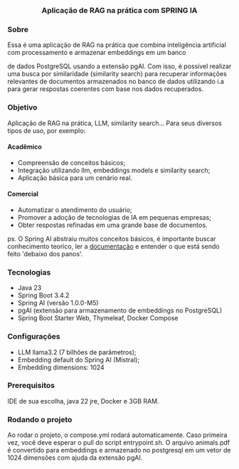 <br/>
<h3 style="text-align: center;">Aplicação de RAG na prática com SPRING IA</h3>

### Sobre

Essa é uma aplicação de RAG na prática que combina inteligência artificial com processamento e armazenar embeddings em um banco

de dados PostgreSQL usando a extensão pgAI. Com isso, é possível realizar uma busca por similaridade (similarity search)
para recuperar informações relevantes de documentos armazenados no banco de dados utilizando i.a para gerar respostas coerentes com base nos dados recuperados.

### Objetivo

Aplicação de RAG na prática, LLM, similarity search... Para seus diversos tipos de uso, por exemplo:

#### Acadêmico
- Compreensão de conceitos básicos;
- Integração utilizando llm, embeddings models e similarity search;
- Aplicação básica para um cenário real.

#### Comercial
- Automatizar o atendimento do usuário;
- Promover a adoção de tecnologias de IA em pequenas empresas;
- Obter respostas refinadas em uma grande base de documentos.

ps. O Spring AI abstraiu muitos conceitos básicos, é importante buscar conhecimento teorico, ler a [documentação](https://docs.spring.io/spring-ai/reference/concepts.html)
e entender o que está sendo feito 'debaixo dos panos'.

### Tecnologias

- Java 23
- Spring Boot 3.4.2
- Spring AI (versão 1.0.0-M5)
- pgAI (extensão para armazenamento de embeddings no PostgreSQL)
- Spring Boot Starter Web, Thymeleaf, Docker Compose

### Configurações

- LLM llama3.2 (7 bilhões de parâmetros);
- Embedding default do Spring AI (Mistral);
- Embedding dimensions: 1024

### Prerequisitos

IDE de sua escolha, java 22 jre, Docker e 3GB RAM.

### Rodando o projeto

Ao rodar o projeto, o compose.yml rodará automaticamente. Caso primeira vez, você deve esperar o pull do script 
entrypoint.sh. O arquivo animals.pdf é convertido para embeddings e armazenado no postgresql em um vetor de 1024
dimensões com ajuda da extensão pgAI.
